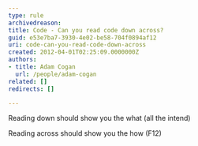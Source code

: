 ```yaml
---
type: rule
archivedreason: 
title: Code - Can you read code down across?
guid: e53e7ba7-3930-4e02-be58-704f0894af12
uri: code-can-you-read-code-down-across
created: 2012-04-01T02:25:09.0000000Z
authors:
- title: Adam Cogan
  url: /people/adam-cogan
related: []
redirects: []

---
```


Reading down should show you the what (all the intend)

Reading across should show you the how (F12)


<!--endintro-->

